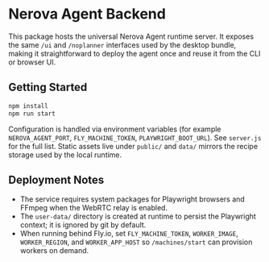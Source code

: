# Nerova Agent Backend

This package hosts the universal Nerova Agent runtime server. It exposes the same `/ui` and `/noplanner` interfaces used by the desktop bundle, making it straightforward to deploy the agent once and reuse it from the CLI or browser UI.

## Getting Started

```bash
npm install
npm run start
```

Configuration is handled via environment variables (for example `NEROVA_AGENT_PORT`, `FLY_MACHINE_TOKEN`, `PLAYWRIGHT_BOOT_URL`). See `server.js` for the full list. Static assets live under `public/` and `data/` mirrors the recipe storage used by the local runtime.

## Deployment Notes

- The service requires system packages for Playwright browsers and FFmpeg when the WebRTC relay is enabled.
- The `user-data/` directory is created at runtime to persist the Playwright context; it is ignored by git by default.
- When running behind Fly.io, set `FLY_MACHINE_TOKEN`, `WORKER_IMAGE`, `WORKER_REGION`, and `WORKER_APP_HOST` so `/machines/start` can provision workers on demand.
